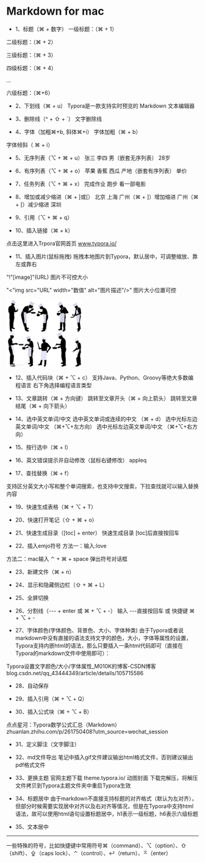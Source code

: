 # Markdown for mac

- 1、标题（⌘ + 数字）
一级标题：（⌘ + 1）

二级标题：（⌘ + 2）

三级标题：（⌘ + 3）

四级标题：（⌘ + 4）

...

六级标题：（⌘+6）

- 2、下划线（⌘ + u）
Typora是一款支持实时预览的 Markdown 文本编辑器

- 3、删除线（^ + ⇧ + `）
文字删除线


- 4、字体（加粗⌘+b, 斜体⌘+i）
字体加粗（⌘ + b）

字体倾斜（ ⌘ + i）

- 5、无序列表（⌥ + ⌘ + u）
张三
李四
男（嵌套无序列表）
28岁
- 6、有序列表（⌥ + ⌘ + o）
苹果
香蕉
西瓜
产地（嵌套有序列表）
单价
- 7、任务列表（⌥ + ⌘ + x）
完成作业
跑步
看一部电影
- 8、增加或减少缩进（⌘ + ]或[）
北京
上海
广州（⌘ + ]）增加缩进
广州（⌘ + [）减少缩进
深圳
- 9、引用（⌥ + ⌘ + q）

- 10、插入链接（⌘ + k）

点击这里进入Trpora官网首页
​www.typora.io/

- 11、插入图片(鼠标拖拽)
拖拽本地图片到Typora，默认居中，可调整缩放、靠左或靠右

"!"[image]"(URL) 图片不可控大小

"<"img src="URL" width="数值" alt="图片描述"/>"  图片大小位置可控

<img src="https://github.com/r2010shadow/Cookbook/blob/master/img/COOKER.png" width=200 alt="Cooker">

- 12、插入代码块（⌘ + ⌥ + c）
支持Java、Python、Groovy等绝大多数编程语言
右下角选择编程语言类型


- 13、文章跳转（⌘ + 方向键）
跳转至文章开头（⌘ + 向上箭头）
跳转至文章结尾（⌘ + 向下箭头）

- 14、选中英文单词/中文
选中英文单词或连续的中文 （⌘ + d）
选中光标左边英文单词/中文 （⌘+⌥+左方向）
选中光标左边英文单词/中文 （⌘+⌥+右方向）

- 15、按行选中（⌘ + l）

- 16、英文错误提示并自动修改（鼠标右键修改）
appleq


- 17、查找替换（⌘ + f）

支持区分英文大小写和整个单词搜索，也支持中文搜索，下拉查找就可以输入替换内容


- 19、快速生成表格（⌘ + ⌥ + T）


- 20、快速打开笔记（⇧ + ⌘ + o）

- 21、快速生成目录（[toc] + enter）
快速生成目录 [toc]后直接按回车

- 22、插入emjo符号
方法一：输入:love

方法二：mac输入 ⌃ + ⌘ + space 弹出符号对话框


- 23、新建文件（⌘ + n）
- 24、显示和隐藏侧边栏（⇧ + ⌘ + L）
- 25、全屏切换


- 26、分割线（--- + enter 或 ⌘ + ⌥ + -）
输入 ---直接按回车 或 快捷键 ⌘ + ⌥ + -



- 27、字体颜色(字体颜色、背景色、大小、字体种类)
由于Typora或者说markdown中没有直接的语法支持文字的颜色，大小，字体等属性的设置，Typora支持内嵌html的语法，那么只要插入一条html代码即可（直接在Typora的markdown文件中使用即可）：


Typora设置文字颜色/大小/字体属性_M010K的博客-CSDN博客
​blog.csdn.net/qq_43444349/article/details/105715586

- 28、自动保存

- 29、插入引用（⌘ + ⌥ + Q）

- 30、插入公式块（⌘ + ⌥ + B）

点点星河：Typora数学公式汇总（Markdown）
​zhuanlan.zhihu.com/p/261750408?utm_source=wechat_session

- 31、定义脚注（文字脚注）

- 32、md文件导出
笔记中插入gif文件建议输出html格式文件，否则建议输出pdf格式文件


- 33、更换主题
官网主题下载
​theme.typora.io/
动图封面
下载完解压，将解压文件拷贝到Typora主题文件夹中重启Typora生效

- 34、标题居中
由于markdown不直接支持标题的对齐格式（默认为左对齐），但部分时候需要实现居中对齐以及右对齐等情况，但是在Typora中支持html语法，故可以使用html语句设置标题居中，h1表示一级标题，h6表示六级标题


- 35、文本居中

---
一些特殊的符号，比如快捷键中常用符号⌘（command）、⌥（option）、⇧（shift）、⇪（caps lock）、⌃（control）、↩（return）、⌅（enter）
